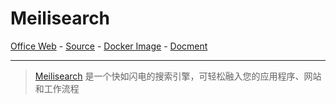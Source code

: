 # Meilisearch

[Office Web][1] - [Source][2] - [Docker Image][3] - [Docment][4]

---

> [Meilisearch][1] 是一个快如闪电的搜索引擎，可轻松融入您的应用程序、网站和工作流程

[1]:https://www.meilisearch.com/
[2]:https://github.com/meilisearch/meilisearch
[3]:http://hub.docker.com/r/getmeili/meilisearch
[4]:https://www.meilisearch.com/docs/
